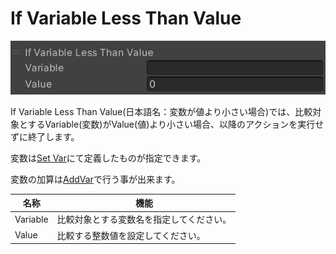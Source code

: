 # If Variable Less Than Value

![IfLessThan](img/IfLessThan.jpg)

If Variable Less Than Value(日本語名：変数が値より小さい場合)では、比較対象とするVariable(変数)がValue(値)より小さい場合、以降のアクションを実行せずに終了します。

変数は[Set Var](SetVar.md)にて定義したものが指定できます。

変数の加算は[AddVar](AddVar.md)で行う事が出来ます。

| 名称 | 機能  |
| ---- | ---- |
| Variable | 比較対象とする変数名を指定してください。 |
| Value | 比較する整数値を設定してください。 |
